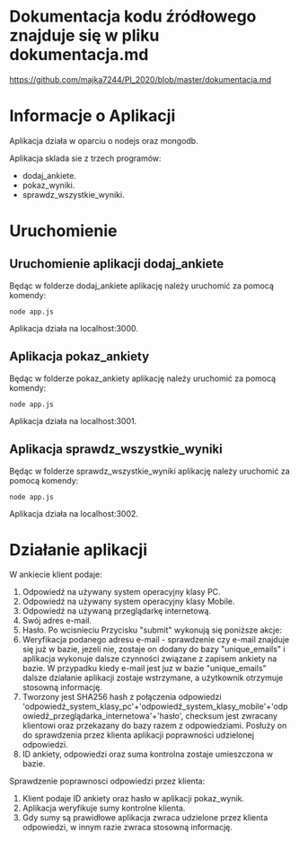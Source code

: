 # Dokumentacja kodu źródłowego znajduje się w pliku dokumentacja.md
https://github.com/majka7244/PI_2020/blob/master/dokumentacja.md
# Informacje o Aplikacji
Aplikacja działa w oparciu o nodejs oraz mongodb.

Aplikacja sklada sie z trzech programów:
* dodaj_ankiete.
* pokaz_wyniki.
* sprawdz_wszystkie_wyniki.

# Uruchomienie 
## Uruchomienie aplikacji dodaj_ankiete
Będąc w folderze dodaj_ankiete aplikację należy uruchomić za pomocą komendy: 
```
node app.js
```
Aplikacja działa na localhost:3000.
## Aplikacja pokaz_ankiety
Będąc w folderze pokaz_ankiety aplikację należy uruchomić za pomocą komendy:
```
node app.js
```
Aplikacja działa na localhost:3001.
## Aplikacja sprawdz_wszystkie_wyniki
Będąc w folderze sprawdz_wszystkie_wyniki aplikację należy uruchomić za pomocą komendy:
```
node app.js
```
Aplikacja działa na localhost:3002.


# Działanie aplikacji
W ankiecie klient podaje:
1. Odpowiedź na używany system operacyjny klasy PC.
2. Odpowiedź na używany system operacyjny klasy Mobile.
1. Odpowiedź na używaną przeglądarkę internetową.
2. Swój adres e-mail.
3. Hasło.
Po wcisnieciu Przycisku "submit" wykonują się poniższe akcje:
1. Weryfikacja podanego adresu e-mail - sprawdzenie czy e-mail znajduje się już w bazie, jezeli nie, zostaje on dodany do bazy "unique_emails" i aplikacja wykonuje dalsze czynności związane z zapisem ankiety na bazie. W przypadku kiedy e-mail jest juz w bazie "unique_emails" dalsze działanie aplikacji zostaje wstrzymane, a użytkownik otrzymuje stosowną informację. 
2. Tworzony jest SHA256 hash z połączenia odpowiedzi 'odpowiedź_system_klasy_pc'+'odpowiedź_system_klasy_mobile'+'odpowiedź_przeglądarka_internetowa'+'hasło', checksum jest zwracany klientowi oraz przekazany do bazy razem z odpowiedziami. Posłuży on do sprawdzenia przez klienta aplikacji poprawności udzielonej odpowiedzi. 
3. ID ankiety, odpowiedzi oraz suma kontrolna zostaje umieszczona w bazie. 

Sprawdzenie poprawnosci odpowiedzi przez klienta:
1. Klient podaje ID ankiety oraz hasło w aplikacji pokaz_wynik.
2. Aplikacja weryfikuje sumy kontrolne klienta. 
3. Gdy sumy są prawidłowe aplikacja zwraca  udzielone przez klienta odpowiedzi, w innym razie zwraca stosowną informację. 
